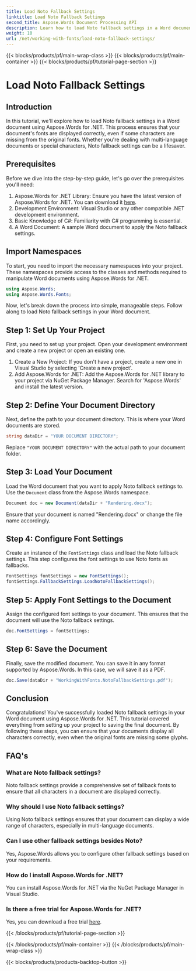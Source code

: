 ```yaml
---
title: Load Noto Fallback Settings
linktitle: Load Noto Fallback Settings
second_title: Aspose.Words Document Processing API
description: Learn how to load Noto fallback settings in a Word document using Aspose.Words for .NET. Follow our step-by-step guide to ensure all characters display correctly.
weight: 10
url: /net/working-with-fonts/load-noto-fallback-settings/
---
```


{{< blocks/products/pf/main-wrap-class >}}
{{< blocks/products/pf/main-container >}}
{{< blocks/products/pf/tutorial-page-section >}}

# Load Noto Fallback Settings

## Introduction

In this tutorial, we'll explore how to load Noto fallback settings in a Word document using Aspose.Words for .NET. This process ensures that your document's fonts are displayed correctly, even if some characters are missing from the original fonts. Whether you're dealing with multi-language documents or special characters, Noto fallback settings can be a lifesaver.

## Prerequisites

Before we dive into the step-by-step guide, let's go over the prerequisites you'll need:

1. Aspose.Words for .NET Library: Ensure you have the latest version of Aspose.Words for .NET. You can download it [here](https://releases.aspose.com/words/net/).
2. Development Environment: Visual Studio or any other compatible .NET development environment.
3. Basic Knowledge of C#: Familiarity with C# programming is essential.
4. A Word Document: A sample Word document to apply the Noto fallback settings.

## Import Namespaces

To start, you need to import the necessary namespaces into your project. These namespaces provide access to the classes and methods required to manipulate Word documents using Aspose.Words for .NET.

```csharp
using Aspose.Words;
using Aspose.Words.Fonts;
```

Now, let's break down the process into simple, manageable steps. Follow along to load Noto fallback settings in your Word document.

## Step 1: Set Up Your Project

First, you need to set up your project. Open your development environment and create a new project or open an existing one.

1. Create a New Project: If you don't have a project, create a new one in Visual Studio by selecting 'Create a new project'.
2. Add Aspose.Words for .NET: Add the Aspose.Words for .NET library to your project via NuGet Package Manager. Search for 'Aspose.Words' and install the latest version.

## Step 2: Define Your Document Directory

Next, define the path to your document directory. This is where your Word documents are stored.

```csharp
string dataDir = "YOUR DOCUMENT DIRECTORY";
```

Replace `"YOUR DOCUMENT DIRECTORY"` with the actual path to your document folder.

## Step 3: Load Your Document

Load the Word document that you want to apply Noto fallback settings to. Use the `Document` class from the Aspose.Words namespace.

```csharp
Document doc = new Document(dataDir + "Rendering.docx");
```

Ensure that your document is named "Rendering.docx" or change the file name accordingly.

## Step 4: Configure Font Settings

Create an instance of the `FontSettings` class and load the Noto fallback settings. This step configures the font settings to use Noto fonts as fallbacks.

```csharp
FontSettings fontSettings = new FontSettings();
fontSettings.FallbackSettings.LoadNotoFallbackSettings();
```

## Step 5: Apply Font Settings to the Document

Assign the configured font settings to your document. This ensures that the document will use the Noto fallback settings.

```csharp
doc.FontSettings = fontSettings;
```

## Step 6: Save the Document

Finally, save the modified document. You can save it in any format supported by Aspose.Words. In this case, we will save it as a PDF.

```csharp
doc.Save(dataDir + "WorkingWithFonts.NotoFallbackSettings.pdf");
```

## Conclusion

Congratulations! You've successfully loaded Noto fallback settings in your Word document using Aspose.Words for .NET. This tutorial covered everything from setting up your project to saving the final document. By following these steps, you can ensure that your documents display all characters correctly, even when the original fonts are missing some glyphs.

## FAQ's

### What are Noto fallback settings?
Noto fallback settings provide a comprehensive set of fallback fonts to ensure that all characters in a document are displayed correctly.

### Why should I use Noto fallback settings?
Using Noto fallback settings ensures that your document can display a wide range of characters, especially in multi-language documents.

### Can I use other fallback settings besides Noto?
Yes, Aspose.Words allows you to configure other fallback settings based on your requirements.

### How do I install Aspose.Words for .NET?
You can install Aspose.Words for .NET via the NuGet Package Manager in Visual Studio.

### Is there a free trial for Aspose.Words for .NET?
Yes, you can download a free trial [here](https://releases.aspose.com/).

{{< /blocks/products/pf/tutorial-page-section >}}

{{< /blocks/products/pf/main-container >}}
{{< /blocks/products/pf/main-wrap-class >}}

{{< blocks/products/products-backtop-button >}}

